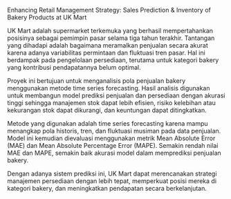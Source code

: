 Enhancing Retail Management Strategy: Sales Prediction & Inventory of Bakery Products at UK Mart

UK Mart adalah supermarket terkemuka yang berhasil mempertahankan posisinya sebagai pemimpin pasar selama tiga tahun terakhir. Tantangan yang dihadapi adalah bagaimana meramalkan penjualan secara akurat karena adanya variabilitas permintaan dan fluktuasi tren pasar. Hal ini berdampak pada pengelolaan persediaan, terutama untuk kategori bakery yang kontribusi pendapatannya belum optimal.

Proyek ini bertujuan untuk menganalisis pola penjualan bakery menggunakan metode time series forecasting. Hasil analisis digunakan untuk membangun model prediksi penjualan dan persediaan dengan akurasi tinggi sehingga manajemen stok dapat lebih efisien, risiko kelebihan atau kekurangan stok dapat dikurangi, dan keuntungan dapat ditingkatkan.

Metode yang digunakan adalah time series forecasting karena mampu menangkap pola historis, tren, dan fluktuasi musiman pada data penjualan. Model ini kemudian dievaluasi menggunakan metrik Mean Absolute Error (MAE) dan Mean Absolute Percentage Error (MAPE). Semakin rendah nilai MAE dan MAPE, semakin baik akurasi model dalam memprediksi penjualan bakery.

Dengan adanya sistem prediksi ini, UK Mart dapat merencanakan strategi manajemen persediaan dengan lebih tepat, memperkuat posisi mereka di kategori bakery, dan meningkatkan pendapatan secara berkelanjutan.